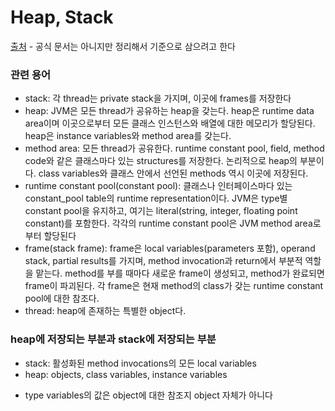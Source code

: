 # Heap, Stack

[출처](https://community.oracle.com/tech/developers/discussion/1542882/heap-and-stack) - 공식 문서는 아니지만 정리해서 기준으로 삼으려고 한다

### 관련 용어
- stack: 각 thread는 private stack을 가지며, 이곳에 frames를 저장한다<br>
- heap: JVM은 모든 thread가 공유하는 heap을 갖는다. heap은 runtime data area이며 이곳으로부터 모든 클래스 인스턴스와 배열에 대한 메모리가 할당된다. heap은 instance variables와 method area를 갖는다.<br>
- method area: 모든 thread가 공유한다. runtime constant pool, field, method code와 같은 클래스마다 있는 structures를 저장한다. 논리적으로 heap의 부분이다. class variables와 클래스 안에서 선언된 methods 역시 이곳에 저장된다.<br>
- runtime constant pool(constant pool): 클래스나 인터페이스마다 있는 constant_pool table의 runtime representation이다. JVM은 type별 constant pool을 유지하고, 여기는 literal(string, integer, floating point constant)를 포함한다. 각각의 runtime constant pool은 JVM method area로부터 할당된다<br>
- frame(stack frame): frame은 local variables(parameters 포함), operand stack, partial results를 가지며, method invocation과 return에서 부분적 역할을 맡는다. method를 부를 때마다 새로운 frame이 생성되고, method가 완료되면 frame이 파괴된다. 각 frame은 현재 method의 class가 갖는 runtime constant pool에 대한 참조다.<br>
- thread: heap에 존재하는 특별한 object다.<br>

### heap에 저장되는 부분과 stack에 저장되는 부분
- stack: 활성화된 method invocations의 모든 local variables<br>
- heap: objects, class variables, instance variables<br>
* type variables의 값은 object에 대한 참조지 object 자체가 아니다<br>
